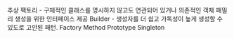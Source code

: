 추상 팩토리 - 구체적인 클래스를 명시하지 않고도 연관되어 있거나 의존적인 객체 패밀리 생성을 위한 인터페이스 제공
Builder - 생성자를 더 쉽고 가독성이 높게 생성할 수 있도로 고안된 패턴.
Factory Method
Prototype
Singleton


